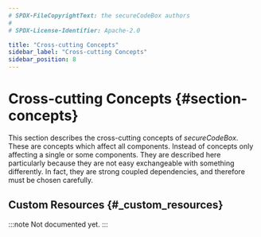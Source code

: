 ```yaml
---
# SPDX-FileCopyrightText: the secureCodeBox authors
#
# SPDX-License-Identifier: Apache-2.0

title: "Cross-cutting Concepts"
sidebar_label: "Cross-cutting Concepts"
sidebar_position: 8
---
```

# Cross-cutting Concepts {#section-concepts}

This section describes the cross-cutting concepts of _secureCodeBox_. These are concepts which affect all components. Instead of concepts only affecting a single or some components. They are described here particularly because they are not easy exchangeable with something differently. In fact, they are strong coupled dependencies, and therefore must be chosen carefully. 

## Custom Resources {#_custom_resources}

:::note
Not documented yet.
:::
<!-- TODO: https://github.com/secureCodeBox/documentation/issues/236 -->

